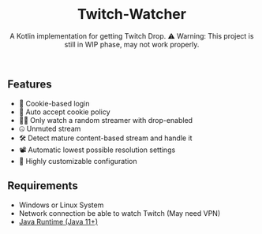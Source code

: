 <br>
<div align=center> 

# Twitch-Watcher
A Kotlin implementation for getting Twitch Drop.
⚠ Warning: This project is still in WIP phase, may not work properly.  

</div>
<br>

## Features
- 🔐 Cookie-based login
- 📜 Auto accept cookie policy
- 👨‍💻 Only watch a random streamer with drop-enabled
- 🤐 Unmuted stream
- 🛠 Detect mature content-based stream and handle it
- 📽 Automatic lowest possible resolution settings
- 🧰 Highly customizable configuration

## Requirements
- Windows or Linux System
- Network connection be able to watch Twitch (May need VPN)
- [Java Runtime (Java 11+)](https://adoptopenjdk.net/)
